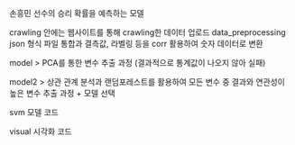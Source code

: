 손흥민 선수의 승리 확률을 예측하는 모델

crawling 안에는 웹사이트를 통해 crawling한 데이터 업로드
data_preprocessing json 형식 파일 통합과 결측값, 라벨링 등을 corr 활용하여 숫자 데이터로 변환

model > PCA를 통한 변수 추출 과정 (결과적으로 통계값이 나오지 않아 실패)

model2 > 상관 관계 분석과 랜덤포레스트를 활용하여 모든 변수 중 결과와 연관성이 높은 변수 추출 과정 + 모델 선택

svm 모델 코드

visual 시각화 코드
